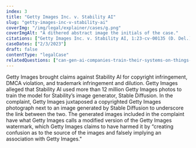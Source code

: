 ```yaml
---
index: 3
title: "Getty Images Inc. v. Stability AI"
slug: "getty-images-inc-v-stability-ai"
coverImg: "/img/legal/explainer/cases/g.png"
coverImgAlt: "A dithered abstract image the initials of the case."
citations: ["Getty Images Inc. v. Stability AI, 1:23-cv-00135 (D. Del.)"]
caseDates: ["2/3/2023"]
draft: false 
contentType: "legalCase"
relatedQuestions: ["can-gen-ai-companies-train-their-systems-on-things-i-made"]
---
```

Getty Images brought claims against Stability AI for copyright infringement, DMCA violation, and trademark infringement and dilution. Getty Images alleged that Stability AI used more than 12 million Getty Images photos to train the model for Stability’s image generator, Stable Diffusion. In the complaint, Getty Images juxtaposed a copyrighted Getty Images photograph next to an image generated by Stable Diffusion to underscore the link between the two. The generated images included in the complaint have what Getty Images calls a modified version of the Getty Images watermark, which Getty Images claims to have harmed it by “creating confusion as to the source of the images and falsely implying an association with Getty Images."

